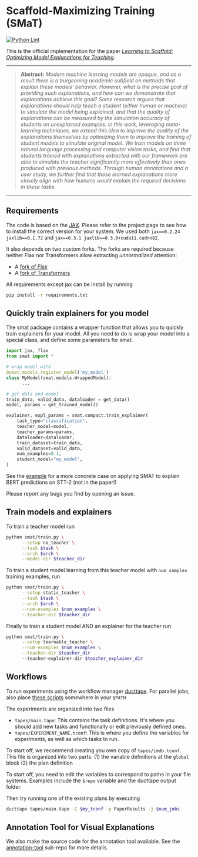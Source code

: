 
Scaffold-Maximizing Training (SMaT)
===
[![Python Lint](https://github.com/CoderPat/learning-scaffold/actions/workflows/pylint.yml/badge.svg)](https://github.com/CoderPat/learning-scaffold/actions/workflows/pylint.yml)

This is the official implementation for the paper 
*[Learning to Scaffold: Optimizing Model Explanations for Teaching](https://coderpat.github.io/public/publications/fernandes22scaffold.pdf)*.

<hr />

> **Abstract:** *Modern machine learning models are opaque, and as a result there is a burgeoning academic subfield
on methods that explain these models’ behavior. However, what is the precise goal of providing
such explanations, and how can we demonstrate that explanations achieve this goal? Some research
argues that explanations should help teach a student (either human or machine) to simulate the model
being explained, and that the quality of explanations can be measured by the simulation accuracy
of students on unexplained examples. In this work, leveraging meta-learning techniques, we extend
this idea to improve the quality of the explanations themselves by optimizing them to improve the
training of student models to simulate original model. We train models on three natural language
processing and computer vision tasks, and find that students trained with explanations extracted with
our framework are able to simulate the teacher significantly more effectively than ones produced with
previous methods. Through human annotations and a user study, we further find that these learned
explanations more closely align with how humans would explain the required decisions in these tasks.*
<hr />

## Requirements

The code is based on the [JAX](https://github.com/google/jax).
Please refer to the project page to see how to install the correct version for your system.
We used both `jax==0.2.24 jaxlib==0.1.72` and `jax==0.3.1 jaxlib==0.3.0+cuda11.cudnn82`.

It also depends on two custom forks. The forks are required because neither Flax nor Transformers allow extracting *unnormalized* attention:

* A [fork of Flax](https://github.com/CoderPat/flax/tree/custom-attention)
* A [fork of Transformers](https://github.com/CoderPat/transformers/tree/unnormalized-attention)

All requirements except jax can be install by running

```bash
pip install -r requirements.txt
```

## Quickly train explainers for you model

The smat package contains a wrapper function that allows you to quickly train explainers for your model. All you need to do is wrap your model into a special class, and define some parameters for smat.

```python
import jax, flax
from smat import *

# wrap model with
@smat.models.register_model('my_model')
class MyModel(smat.models.WrappedModel):
      ...

# get data and model
train_data, valid_data, dataloader = get_data()
model, params = get_trained_model()

explainer, expl_params = smat.compact.train_explainer(
    task_type="classification",
    teacher_model=model,
    teacher_params=params,
    dataloader=dataloader,
    train_dataset=train_data,
    valid_dataset=valid_data,
    num_examples=0.1,
    student_model="my_model",
)
```

See the [example](/example.py) for a more concrete case on applying SMAT to explain BERT predictions on STT-2 (not in the paper!)

Please report any bugs you find by opening an issue.

## Train models and explainers

To train a teacher model run

```bash
python smat/train.py \
      --setup no_teacher \
      --task $task \
      --arch $arch \
      --model-dir $teacher_dir

```

To train a student model learning from this teacher model with `num_samples` training examples, run

```bash
python smat/train.py \
      --setup static_teacher \
      --task $task \
      --arch $arch \
      --num-examples $num_examples \
      --teacher-dir $teacher_dir 
```

Finally to train a student model AND an explainer for the teacher run

```bash
python smat/train.py \
      --setup learnable_teacher \
      --num-examples $num_examples \
      --teacher-dir $teacher_dir 
      --teacher-explainer-dir $teacher_explainer_dir
```

## Workflows

To run experiments using the workflow manager [ducttape](https://github.com/jhclark/ducttape).
For parallel jobs, also place [these scripts](https://gist.github.com/CoderPat/daa604ddb3d5a779dc2029509552e013) somewhere in your `$PATH`

The experiments are organized into two files 

* `tapes/main.tape`: This contains the task definitions. It's where you should add new tasks and functionally or edit previously defined ones.
* `tapes/EXPERIMENT_NAME.tconf`: This is where you define the variables for experiments, as well as which tasks to run.

To start off, we recommend creating you own copy of `tapes/imdb.tconf`. 
This file is organized into two parts: (1) the variable definitions at the `global` block (2) the plan definition

To start off, you need to edit the variables to correspond to paths in your file systems. 
Examples include the `$repo` variable and the ducttape output folder.

Then try running one of the existing plans by executing

```bash
ducttape tapes/main.tape -C $my_tconf -p PaperResults -j $num_jobs
```


## Annotation Tool for Visual Explanations

We also make the source code for the annotation tool available.
See the [annotation-tool](https://github.com/CoderPat/annotation-tool) sub-repo for more details.

